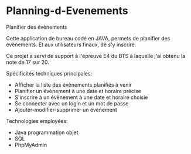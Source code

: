 # Planning-d-Evenements
Planifier des évènements 

Cette application de bureau codé en JAVA, permets de planifier des évènements. Et aux utilisateurs finaux, de s'y inscrire.

Ce projet a servi de support à l'épreuve E4 du BTS à laquelle j'ai obtenu la note de 17 sur 20.

Spécificités techniques principales:
- Afficher la liste des évènements planifiés à venir
- Planifier un évènement à une date et horaire précise
- S'inscrire à un évènement à une date et horaire choisie
- Se connecter avec un login et un mot de passe
- Ajouter-modifier-supprimer un évènement

Technologies employées:
- Java programmation objet
- SQL
- PhpMyAdmin
